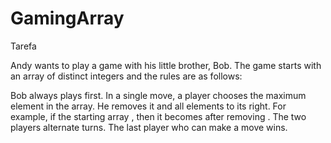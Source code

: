 # GamingArray

Tarefa

Andy wants to play a game with his little brother, Bob. The game starts with an array of distinct integers and the rules are as follows:

Bob always plays first.
In a single move, a player chooses the maximum element in the array. He removes it and all elements to its right. For example, if the starting array , then it becomes  after removing .
The two players alternate turns.
The last player who can make a move wins.
